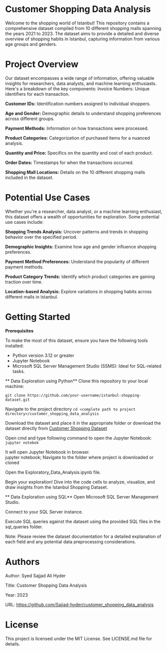 # Customer Shopping Data Analysis
Welcome to the shopping world of Istanbul! This repository contains a comprehensive dataset compiled from 10 different shopping malls spanning the years 2021 to 2023. The dataset aims to provide a detailed and diverse overview of shopping habits in Istanbul, capturing information from various age groups and genders.

# Project Overview
Our dataset encompasses a wide range of information, offering valuable insights for researchers, data analysts, and machine learning enthusiasts. Here's a breakdown of the key components:
Invoice Numbers: Unique identifiers for each transaction.

**Customer IDs:** Identification numbers assigned to individual shoppers.

**Age and Gender:** Demographic details to understand shopping preferences across different groups.

**Payment Methods:** Information on how transactions were processed.

**Product Categories:** Categorization of purchased items for a nuanced analysis.

**Quantity and Price:** Specifics on the quantity and cost of each product.

**Order Dates:** Timestamps for when the transactions occurred.

**Shopping Mall Locations:** Details on the 10 different shopping malls included in the dataset.

# Potential Use Cases
Whether you're a researcher, data analyst, or a machine learning enthusiast, this dataset offers a wealth of opportunities for exploration. Some potential use cases include:

**Shopping Trends Analysis:** Uncover patterns and trends in shopping behavior over the specified period.

**Demographic Insights:** Examine how age and gender influence shopping preferences.

**Payment Method Preferences:** Understand the popularity of different payment methods.

**Product Category Trends:** Identify which product categories are gaining traction over time.

**Location-based Analysis:** Explore variations in shopping habits across different malls in Istanbul.

# Getting Started
**Prerequisites**

To make the most of this dataset, ensure you have the following tools installed:

+ Python version 3.12 or greater
+ Jupyter Notebook 
+ Microsoft SQL Server Management Studio (SSMS): Ideal for SQL-related tasks.


** Data Exploration using Python**
Clone this repository to your local machine:

`git clone https://github.com/your-username/istanbul-shopping-dataset.git`

Navigate to the project directory
`cd <complete path to project directory>/customer_shopping_data_analysis`

Download the dataset and place it in the appropriate folder or download the dataset directly from
[Customer Shopping Dataset](https://www.kaggle.com/datasets/mehmettahiraslan/customer-shopping-dataset) 

Open cmd and type following command to open the Jupyter Notebook:
`jupyter notebok`

It will open Jupyter Notebook in browser.  
jupyter notebook;
Navigate to the folder where project is downloaded or cloned 

Open the Exploratory_Data_Analysis.ipynb file.

Begin your exploration! Dive into the code cells to analyze, visualize, and draw insights from the Istanbul Shopping Dataset.

** Data Exploration using SQL**
Open Microsoft SQL Server Management Studio.

Connect to your SQL Server instance.

Execute SQL queries against the dataset using the provided SQL files in the sql_queries folder.

Note: Please review the dataset documentation for a detailed explanation of each field and any potential data preprocessing considerations.

# Authors
Author: Syed Sajjad Ali Hyder

Title: Customer Shopping Data Analysis

Year: 2023

URL: https://github.com/Sajjad-hyder/customer_shopping_data_analysis

# License
This project is licensed under the MIT License. See LICENSE.md file for details.
